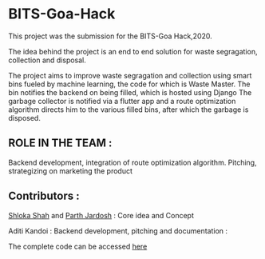 # BITS-Goa-Hack

This project was the submission for the BITS-Goa Hack,2020. 

The idea behind the project is an end to end solution for waste segragation, collection and disposal.

The project aims to improve waste segragation and collection using smart bins fueled by machine learning, the code for which is Waste Master.
The bin notifies the backend on being filled, which is hosted using Django
The garbage collector is notified via a flutter app and a route optimization algorithm directs him to the various filled bins, after which the garbage is disposed.


## ROLE IN THE TEAM :
Backend development, integration of route optimization algorithm.
Pitching, strategizing on marketing the product

## Contributors :

[Shloka Shah](https://github.com/shlokashah) and [Parth Jardosh](https://github.com/pmj9911) :  Core idea and Concept

Aditi Kandoi : Backend development, pitching and documentation :

The complete code can be accessed [here](https://github.com/shlokashah/SEGRO)
